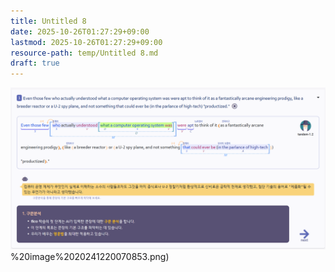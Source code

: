 ```yaml
---
title: Untitled 8
date: 2025-10-26T01:27:29+09:00
lastmod: 2025-10-26T01:27:29+09:00
resource-path: temp/Untitled 8.md
draft: true
---
```

![](../08.media/20241220070853.png)%20image%2020241220070853.png)